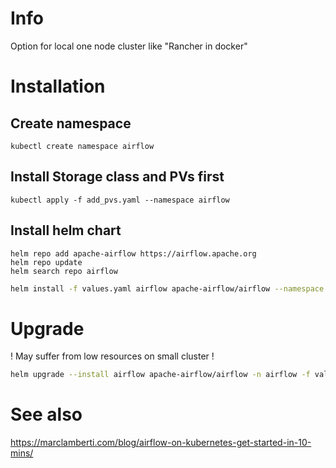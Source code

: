 # Info

Option for local one node cluster like "Rancher in docker"

# Installation

## Create namespace

```
kubectl create namespace airflow
```

## Install Storage class and PVs first

```
kubectl apply -f add_pvs.yaml --namespace airflow
```

## Install helm chart

```
helm repo add apache-airflow https://airflow.apache.org
helm repo update
helm search repo airflow
```

```sh
helm install -f values.yaml airflow apache-airflow/airflow --namespace airflow  --debug 
```

# Upgrade
! May suffer from low resources on small cluster !

```sh
helm upgrade --install airflow apache-airflow/airflow -n airflow -f values.yaml --debug
```
# See also

https://marclamberti.com/blog/airflow-on-kubernetes-get-started-in-10-mins/
